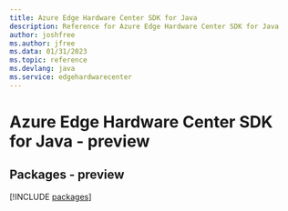 ```yaml
---
title: Azure Edge Hardware Center SDK for Java
description: Reference for Azure Edge Hardware Center SDK for Java
author: joshfree
ms.author: jfree
ms.data: 01/31/2023
ms.topic: reference
ms.devlang: java
ms.service: edgehardwarecenter
---
```

# Azure Edge Hardware Center SDK for Java - preview
## Packages - preview
[!INCLUDE [packages](edge-hardware-center-index.md)]